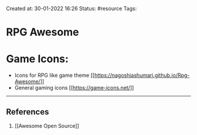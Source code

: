Created at: 30-01-2022 16:26
Status: #resource
Tags:
# RPG Awesome
# Game Icons:
- Icons for RPG like game theme [[https://nagoshiashumari.github.io/Rpg-Awesome/]]
- General gaming icons [[https://game-icons.net/]]

---
## References
1. [[Awesome Open Source]]

